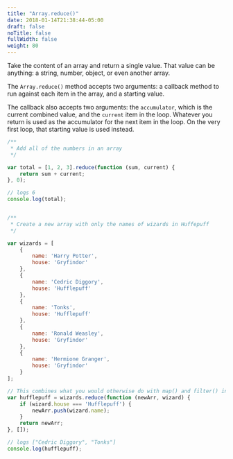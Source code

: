 ```yaml
---
title: "Array.reduce()"
date: 2018-01-14T21:38:44-05:00
draft: false
noTitle: false
fullWidth: false
weight: 80
---
```


Take the content of an array and return a single value. That value can be anything: a string, number, object, or even another array.

The `Array.reduce()` method accepts two arguments: a callback method to run against each item in the array, and a starting value.

The callback also accepts two arguments: the `accumulator`, which is the current combined value, and the `current` item in the loop. Whatever you return is used as the accumulator for the next item in the loop. On the very first loop, that starting value is used instead.

```javascript
/**
 * Add all of the numbers in an array
 */

var total = [1, 2, 3].reduce(function (sum, current) {
	return sum + current;
}, 0);

// logs 6
console.log(total);


/**
 * Create a new array with only the names of wizards in Huffepuff
 */

var wizards = [
	{
		name: 'Harry Potter',
		house: 'Gryfindor'
	},
	{
		name: 'Cedric Diggory',
		house: 'Hufflepuff'
	},
	{
		name: 'Tonks',
		house: 'Hufflepuff'
	},
	{
		name: 'Ronald Weasley',
		house: 'Gryfindor'
	},
	{
		name: 'Hermione Granger',
		house: 'Gryfindor'
	}
];

// This combines what you would otherwise do with map() and filter() into one step
var hufflepuff = wizards.reduce(function (newArr, wizard) {
	if (wizard.house === 'Hufflepuff') {
		newArr.push(wizard.name);
	}
	return newArr;
}, []);

// logs ["Cedric Diggory", "Tonks"]
console.log(hufflepuff);
```